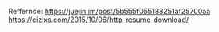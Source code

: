 Reffernce:
  https://juejin.im/post/5b555f055188251af25700aa
  https://cizixs.com/2015/10/06/http-resume-download/
